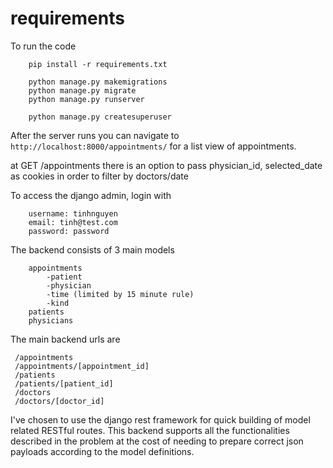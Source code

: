 # requirements

To run the code

```
	pip install -r requirements.txt

	python manage.py makemigrations
	python manage.py migrate
	python manage.py runserver

	python manage.py createsuperuser

```

After the server runs you can navigate to `http://localhost:8000/appointments/` for a list view of appointments.

at GET /appointments
	there is an option to pass physician_id, selected_date as cookies in order to filter by doctors/date

To access the django admin, login with
```
	username: tinhnguyen
	email: tinh@test.com
	password: password
```

The backend consists of 3 main models

```
	appointments
		-patient
		-physician
		-time (limited by 15 minute rule)
		-kind
	patients
	physicians
```

The main backend urls are 

```
 /appointments 
 /appointments/[appointment_id] 
 /patients
 /patients/[patient_id]
 /doctors
 /doctors/[doctor_id]
```

I've chosen to use the django rest framework for quick building of model related RESTful routes. This backend  supports all the functionalities described in the problem at the cost of needing to prepare correct json payloads according to the model definitions.


